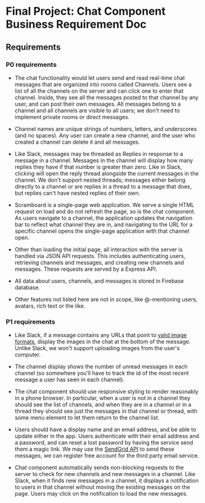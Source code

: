 # Final Project: Chat Component Business Requirement Doc
## Requirements

### P0 requirements
- The chat functionality would let users send and read real-time chat messages that
  are organized into rooms called Channels. Users see a list of all the channels 
  on the server and can click one to enter that channel. Inside, they see all the 
  messages posted to that channel by any user, and can post their own messages.
  All messages belong to a channel and all channels are visible to all users; we
  don't need to implement private rooms or direct messages.

- Channel names are unique strings of numbers, letters, and underscores (and no
  spaces). Any user can create a new channel, and the user who created a channel
  can delete it and all messages.

- Like Slack, messages may be threaded as Replies in response to a message in a
  channel. Messages in the channel will display how many replies they have if
  that number is greater than zero. Like in Slack, clicking will open the reply
  thread alongside the current messages in the channel. We don't support nested
  threads; messages either belong directly to a channel or are replies in a
  thread to a message that does, but replies can't have nested replies of their
  own.

- Scramboard is a single-page web application. We serve a single HTML request on load
  and do not refresh the page, so is the chat component. As users navigate to a channel, 
  the application updates the navigation bar to reflect what channel they are in, and navigating
  to the URL for a specific channel opens the single-page application with that
  channel open.

- Other than loading the initial page, all interaction with the server is
  handled via JSON API requests. This includes authenticating users, retrieving
  channels and messages, and creating new channels and messages. These requests
  are served by a Express API.

- All data about users, channels, and messages is stored in Firebase database.

- Other features not listed here are not in scope, like @-mentioning
  users, avatars, rich text or the like.


### P1 requirements
- Like Slack, if a message contains any URLs that point to [valid image formats](https://developer.mozilla.org/en-US/docs/Web/HTML/Element/img#Supported_image_formats),
  display the images in the chat at the bottom of the message. Unlike Slack,
  we won't support uploading images from the user's computer.

- The channel display shows the number of unread messages in each channel (so
  somewhere you'll have to track the id of the most recent message a user has
  seen in each channel).

- The chat component should use responsive styling to render reasonably in a phone browser.
  In particular, when a user is not in a channel they should see the list of
  channels, and when they are in a channel or in a thread they should see just
  the messages in that channel or thread, with some menu element to let them
  return to the channel list.

- Users should have a display name and an email address, and be able to update
  either in the app. Users authenticate with their email address and a password,
  and can reset a lost password by having the service send them a magic link. We may
  use the [SendGrid API](https://github.com/sendgrid/sendgrid-python) to send
  these messages, we can register free account for the third party email service.
  
- Chat component automatically sends non-blocking requests to the server to check for new
  channels and new messages in a channel. Like Slack, when it finds new messages
  in a channel, it displays a notification to users in that channel without
  moving the existing messages on the page. Users may click on the notification
  to load the new messages.
